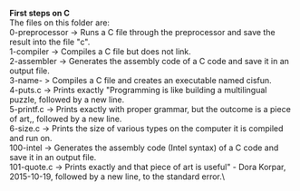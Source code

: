 **First steps on C**\
The files on this folder are:\
0-preprocessor -> Runs a C file through the preprocessor and save the result into the file "c".\
1-compiler -> Compiles a C file but does not link.\
2-assembler -> Generates the assembly code of a C code and save it in an output file.\
3-name- > Compiles a C file and creates an executable named cisfun.\
4-puts.c -> Prints exactly "Programming is like building a multilingual puzzle, followed by a new line.\
5-printf.c -> Prints exactly with proper grammar, but the outcome is a piece of art,, followed by a new line.\
6-size.c -> Prints the size of various types on the computer it is compiled and run on.\
100-intel -> Generates the assembly code (Intel syntax) of a C code and save it in an output file.\
101-quote.c -> Prints exactly and that piece of art is useful" - Dora Korpar, 2015-10-19, followed by a new line, to the standard error.\
